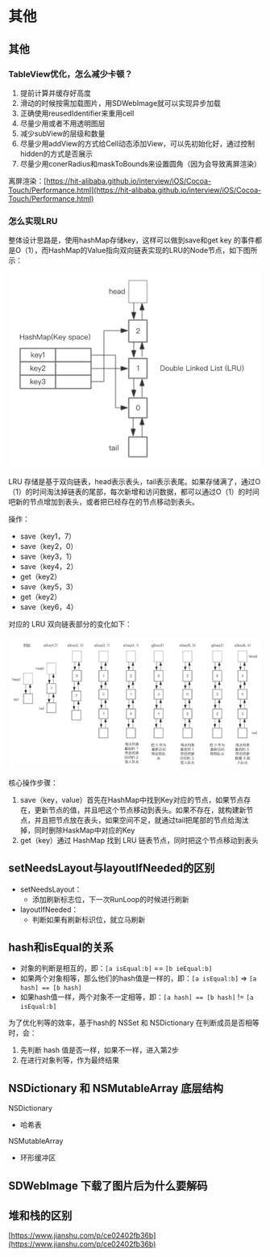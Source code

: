 # 其他

## 其他

### TableView优化，怎么减少卡顿？

1. 提前计算并缓存好高度
2. 滑动的时候按需加载图片，用SDWebImage就可以实现异步加载
3. 正确使用reusedIdentifier来重用cell
4. 尽量少用或者不用透明图层
5. 减少subView的层级和数量
6. 尽量少用addView的方式给Cell动态添加View，可以先初始化好，通过控制hidden的方式是否展示
7. 尽量少用conerRadius和maskToBounds来设置圆角（因为会导致离屏渲染）

离屏渲染：[https://hit-alibaba.github.io/interview/iOS/Cocoa-Touch/Performance.html](https://hit-alibaba.github.io/interview/iOS/Cocoa-Touch/Performance.html)

### 怎么实现LRU

整体设计思路是，使用hashMap存储key，这样可以做到save和get key 的事件都是O（1），而HashMap的Value指向双向链表实现的LRU的Node节点，如下图所示：

![](../../.gitbook/assets/image%20%282%29.png)

LRU 存储是基于双向链表，head表示表头，tail表示表尾。如果存储满了，通过O（1）的时间淘汰掉链表的尾部，每次新增和访问数据，都可以通过O（1）的时间吧新的节点增加到表头，或者把已经存在的节点移动到表头。

操作：

* save（key1，7）
* save（key2，0）
* save（key3，1）
* save（key4，2）
* get（key2）
* save（key5，3）
* get（key2）
* save（key6，4）

对应的 LRU 双向链表部分的变化如下：

![](../../.gitbook/assets/image%20%283%29.png)

核心操作步骤：

1. save（key，value）首先在HashMap中找到Key对应的节点，如果节点存在，更新节点的值，并且吧这个节点移动到表头。如果不存在，就构建新节点，并且把节点放在表头，如果空间不足，就通过tail把尾部的节点给淘汰掉，同时删除HaskMap中对应的Key
2. get（key）通过 HashMap 找到 LRU 链表节点，同时把这个节点移动到表头

## setNeedsLayout与layoutIfNeeded的区别

* setNeedsLayout：
  * 添加刷新标志位，下一次RunLoop的时候进行刷新
* layoutIfNeeded：
  * 判断如果有刷新标识位，就立马刷新

## hash和isEqual的关系

* 对象的判断是相互的，即：`[a isEqual:b]` == `[b ieEqual:b]`
* 如果两个对象相等，那么他们的hash值是一样的，即：`[a isEqual:b]` =&gt; `[a hash] == [b hash]`
* 如果hash值一样，两个对象不一定相等，即：`[a hash] == [b hash]` != `[a isEqual:b]`

为了优化判等的效率，基于hash的 NSSet 和 NSDictionary 在判断成员是否相等时，会：

1. 先判断 hash 值是否一样，如果不一样，进入第2步 
2. 在进行对象判等，作为最终结果

## NSDictionary 和 NSMutableArray 底层结构

NSDictionary

* 哈希表

NSMutableArray

* 环形缓冲区

## SDWebImage 下载了图片后为什么要解码

## 堆和栈的区别

[https://www.jianshu.com/p/ce02402fb36b](https://www.jianshu.com/p/ce02402fb36b)

